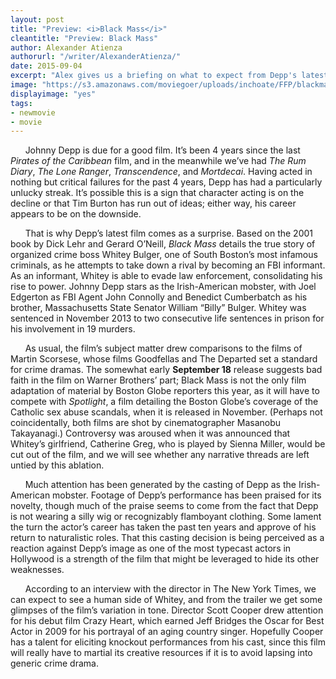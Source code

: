 ```yaml
---
layout: post
title: "Preview: <i>Black Mass</i>"
cleantitle: "Preview: Black Mass"
author: Alexander Atienza
authorurl: "/writer/AlexanderAtienza/"
date: 2015-09-04
excerpt: "Alex gives us a briefing on what to expect from Depp's latest"
image: "https://s3.amazonaws.com/moviegoer/uploads/inchoate/FFP/blackmass.jpg"
displayimage: "yes"
tags: 
- newmovie
- movie
---
```


&nbsp;&nbsp;&nbsp;&nbsp;&nbsp;&nbsp;Johnny Depp is due for a good film. It’s been 4 years since the last *Pirates of the Caribbean* film, and in the meanwhile we’ve had *The Rum Diary*, *The Lone Ranger*, *Transcendence*, and *Mortdecai*. Having acted in nothing but critical failures for the past 4 years, Depp has had a particularly unlucky streak. It’s possible this is a sign that character acting is on the decline or that Tim Burton has run out of ideas; either way, his career appears to be on the downside.

&nbsp;&nbsp;&nbsp;&nbsp;&nbsp;&nbsp;That is why Depp’s latest film comes as a surprise. Based on the 2001 book by Dick Lehr and Gerard O’Neill, *Black Mass* details the true story of organized crime boss Whitey Bulger, one of South Boston’s most infamous criminals, as he attempts to take down a rival by becoming an FBI informant. As an informant, Whitey is able to evade law enforcement, consolidating his rise to power. Johnny Depp stars as the Irish-American mobster, with Joel Edgerton as FBI Agent John Connolly and Benedict Cumberbatch as his brother, Massachusetts State Senator William “Billy” Bulger. Whitey was sentenced in November 2013 to two consecutive life sentences in prison for his involvement in 19 murders.

&nbsp;&nbsp;&nbsp;&nbsp;&nbsp;&nbsp;As usual, the film’s subject matter drew comparisons to the films of Martin Scorsese, whose films Goodfellas and The Departed set a standard for crime dramas. The somewhat early **September 18** release suggests bad faith in the film on Warner Brothers’ part; Black Mass is not the only film adaptation of material by Boston Globe reporters this year, as it will have to compete with *Spotlight*, a film detailing the Boston Globe’s coverage of the Catholic sex abuse scandals, when it is released in November. (Perhaps not coincidentally, both films are shot by cinematographer Masanobu Takayanagi.) Controversy was aroused when it was announced that Whitey’s girlfriend, Catherine Greg, who is played by Sienna Miller, would be cut out of the film, and we will see whether any narrative threads are left untied by this ablation.

&nbsp;&nbsp;&nbsp;&nbsp;&nbsp;&nbsp;Much attention has been generated by the casting of Depp as the Irish-American mobster. Footage of Depp’s performance has been praised for its novelty, though much of the praise seems to come from the fact that Depp is not wearing a silly wig or recognizably flamboyant clothing. Some lament the turn the actor’s career has taken the past ten years and approve of his return to naturalistic roles. That this casting decision is being perceived as a reaction against Depp’s image as one of the most typecast actors in Hollywood is a strength of the film that might be leveraged to hide its other weaknesses.

&nbsp;&nbsp;&nbsp;&nbsp;&nbsp;&nbsp;According to an interview with the director in The New York Times, we can expect to see a human side of Whitey, and from the trailer we get some glimpses of the film’s variation in tone. Director Scott Cooper drew attention for his debut film Crazy Heart, which earned Jeff Bridges the Oscar for Best Actor in 2009 for his portrayal of an aging country singer. Hopefully Cooper has a talent for eliciting knockout performances from his cast, since this film will really have to martial its creative resources if it is to avoid lapsing into generic crime drama.